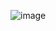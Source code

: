 ![image](https://user-images.githubusercontent.com/49093196/166715103-fb7fb7f5-efaa-47a3-b659-da5ae6e7e829.png)
